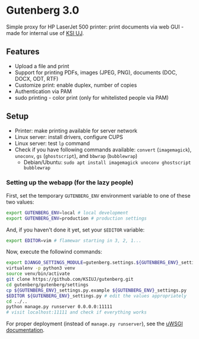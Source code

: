 # Gutenberg 3.0
Simple proxy for HP LaserJet 500 printer: print documents via web GUI - made
for internal use of [KSI UJ](http://ksi.ii.uj.edu.pl). 


## Features
  - Upload a file and print
  - Support for printing PDFs, images (JPEG, PNG), documents (DOC, DOCX, ODT,
    RTF) 
  - Customize print: enable duplex, number of copies
  - Authentication via PAM
  - sudo printing - color print (only for whitelisted people via PAM)

## Setup
  - Printer: make printing available for server network
  - Linux server: install drivers, configure CUPS
  - Linux server: test `lp` command
  - Check if you have following commands available: `convert` (`imagemagick`),
    `unoconv`, `gs` (`ghostscript`), and `bbwrap` (`bubblewrap`) 
    - Debian/Ubuntu: `sudo apt install imagemagick unoconv ghostscript
      bubblewrap`

### Setting up the webapp (for the lazy people)
First, set the temporary `GUTENBERG_ENV` environment variable to one of these
two values: 
```sh
export GUTENBERG_ENV=local # local development
export GUTENBERG_ENV=production # production settings
```
And, if you haven't done it yet, set your `$EDITOR` variable:
```sh
export EDITOR=vim # flamewar starting in 3, 2, 1...
```
Now, execute the followind commands:
```sh
export DJANGO_SETTINGS_MODULE=gutenberg.settings.${GUTENBERG_ENV}_settings
virtualenv -p python3 venv
source venv/bin/activate
git clone https://github.com/KSIUJ/gutenberg.git
cd gutenberg/gutenberg/settings
cp ${GUTENBERG_ENV}_settings.py.example ${GUTENBERG_ENV}_settings.py
$EDITOR ${GUTENBERG_ENV}_settings.py # edit the values appropriately
cd ../..
python manage.py runserver 0.0.0.0:11111
# visit localhost:11111 and check if everything works
```

For proper deployment (instead of `manage.py runserver`), see the
[uWSGI documentation](http://uwsgi-docs.readthedocs.io/en/latest/tutorials/Django_and_nginx.html).  

